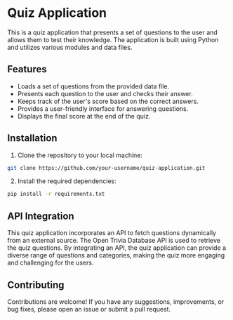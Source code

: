 # Quiz Application
This is a quiz application that presents a set of questions to the user and allows them to test their knowledge. The application is built using Python and utilizes various modules and data files.
## Features
* Loads a set of questions from the provided data file.
* Presents each question to the user and checks their answer.
* Keeps track of the user's score based on the correct answers.
* Provides a user-friendly interface for answering questions.
* Displays the final score at the end of the quiz.
## Installation
1. Clone the repository to your local machine:
```bash
git clone https://github.com/your-username/quiz-application.git
```
2. Install the required dependencies:
```bash
pip install -r requirements.txt
```
## API Integration
This quiz application incorporates an API to fetch questions dynamically from an external source. The Open Trivia Database API is used to retrieve the quiz questions. By integrating an API, the quiz application can provide a diverse range of questions and categories, making the quiz more engaging and challenging for the users.
## Contributing
Contributions are welcome! If you have any suggestions, improvements, or bug fixes, please open an issue or submit a pull request.
